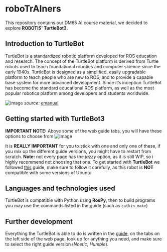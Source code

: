 # roboTrAIners
This repository contains our DM65 AI course material, we decided to explore **ROBOTIS' TurtleBot3**. 

## Introduction to TurtleBot
TurtleBot is a standardized robotic platform developed for ROS education and research. The concept of the TurtleBot platform is derived from Turtle robots used to teach foundational robotics and computer science since the early 1940s. TurtleBot is designed as a simplified, easily upgradable platform to teach people who are new to ROS, and to provide a capable base system for more advanced development. Since it’s inception TurtleBot has become the standard educational ROS platform, as well as the most popular robotics platform among developers and students worldwide.

![image](https://github.com/user-attachments/assets/a1920af0-4d32-4783-9d4e-8a7d2f0dc8c7)
*source:* [emanual](https://emanual.robotis.com/docs/en/platform/turtlebot3/overview/)

## Getting started with TurtleBot3
**IMPORTANT NOTE:** Above some of the web guide tabs, you will have these options to choose from ![image](https://github.com/user-attachments/assets/9f96f33e-212e-4761-b750-fd651913d013)

It is **REALLY IMPORTANT** for you to stick with one and only one of these, if you mix up the different guide versions, you might have to restart from scratch.
**Note:** not every page has the *jazzy* option, as it is still WIP, so i highly recommend not choosing that one.
To get started with **TurtleBot** we followed [this](https://emanual.robotis.com/docs/en/platform/turtlebot3/quick-start/#pc-setup) guide, make sure to follow it carefully,
as this robot is **NOT** compatible with some versions of Ubuntu.

## Languages and technologies used
TurtleBot is compatible with Python using **RosPy**, then to build programs you may use the commands listed in the guide (such as `catkin_make`)

## Further development
Everything the TurtleBot is able to do is written in the [guide](https://emanual.robotis.com/docs/en/platform/turtlebot3/overview/), on the tabs on the left side of the web page, look up for anything you need, and make sure to select the right guide version (*Noetic, Humble*).
